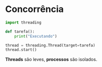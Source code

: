# Concorrência

```python
import threading

def tarefa():
    print("Executando")

thread = threading.Thread(target=tarefa)
thread.start()
```

**Threads** são leves, **processos** são isolados.